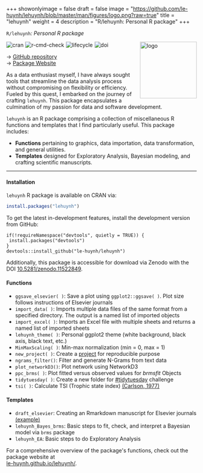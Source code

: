+++
showonlyimage = false
draft = false
image = "https://github.com/le-huynh/lehuynh/blob/master/man/figures/logo.png?raw=true"
title = "lehuynh"
weight = 4
description = "R/lehuynh: Personal R package"
+++

`R/lehuynh`*: Personal R package*  


<a href="https://le-huynh.github.io/lehuynh/" target="_blank">
<img align="right" alt="logo" width="150" src="https://github.com/le-huynh/lehuynh/blob/master/man/figures/logo.png?raw=true" />
</a>  

<a href="https://CRAN.R-project.org/package=lehuynh" target="_blank">
<img align="left" alt="cran" style="margin-right: 5px;" src="https://www.r-pkg.org/badges/version/lehuynh" />
</a>  

<a href="https://github.com/le-huynh/lehuynh/actions/workflows/R-CMD-check.yaml" target="_blank">
<img align="left" alt="r-cmd-check" style="margin-right: 5px;" src="https://github.com/le-huynh/lehuynh/actions/workflows/R-CMD-check.yaml/badge.svg" />
</a>  

<a href="https://lifecycle.r-lib.org/articles/stages.html#stable" target="_blank">
<img align="left" alt="lifecycle" style="margin-right: 5px;" src="https://img.shields.io/badge/lifecycle-stable-brightgreen.svg" />
</a>  

<a href="https://doi.org/10.5281/zenodo.11522849" target="_blank">
<img align="left" alt="doi" src="https://zenodo.org/badge/DOI/10.5281/zenodo.11522849.svg" />
</a>  

<br>

→ <a href="https://github.com/le-huynh/lehuynh" target="_blank">GitHub repository</a>  
→ <a href="https://le-huynh.github.io/lehuynh/" target="_blank"> Package Website</a>  


As a data enthusiast myself, I have always sought tools that streamline the data analysis process without compromising on flexibility or efficiency. 
Fueled by this quest, I embarked on the journey of crafting `lehuynh`. 
This package encapsulates a culmination of my passion for data and software development.  

`lehuynh` is an R package comprising a collection of miscellaneous R functions and templates that I find particularly useful. 
This package includes: 
- **Functions** pertaining to graphics, data importation, data transformation, and general utilities.  
- **Templates** designed for Exploratory Analysis, Bayesian modeling, and crafting scientific manuscripts.  

<hr>

#### Installation

`lehuynh` R package is available on CRAN via:

``` r
install.packages("lehuynh")
```

To get the latest in-development features, install the development
version from GitHub:

```
if(!requireNamespace("devtools", quietly = TRUE)) {
 install.packages("devtools")
}
devtools::install_github("le-huynh/lehuynh")
```

Additionally, this package is accessible for download via Zenodo with the DOI <a href="https://doi.org/10.5281/zenodo.11522849" target="_blank">10.5281/zenodo.11522849</a>.


#### Functions
- `ggsave_elsevier( )`: Save a plot using `ggplot2::ggsave( )`. Plot size follows instructions of Elsevier journals
- `import_data( )`: Imports multiple data files of the same format from a specified directory. The output is a named list of imported objects
- `import_excel( )`: Imports an Excel file with multiple sheets and returns a named list of imported sheets
- `lehuynh_theme( )`: Personal ggplot2 theme (white background, black axis, black text, etc.)
- `MinMaxScaling( )`: Min-max normalization (min = 0, max = 1)
- `new_project( )`: Create a <a href="https://github.com/SchlossLab/new_project" target="_blank">project</a> for reproducible purpose
- `ngrams_filter()`: Filter and generate N-Grams from text data
- `plot_networkD3()`: Plot network using NetworkD3
- `ppc_brms( )`: Plot fitted versus observed values for *brmsfit* Objects
- `tidytuesday( )`: Create a new folder for <a href="https://github.com/rfordatascience/tidytuesday" target="_blank">#tidytuesday</a> challenge
- `tsi( )`: Calculate TSI (Trophic state index) <a href="https://doi.org/10.4319/lo.1977.22.2.0361" target="_blank">(Carlson, 1977)</a>


#### Templates
- `draft_elsevier`: Creating an Rmarkdown manuscript for Elsevier journals <a href="https://github.com/le-huynh/writing_journal_article_in_rmarkdown" target="_blank">(example)</a>
- `lehuynh_Bayes_brms`: Basic steps to fit, check, and interpret a Bayesian model via `brms` package
- `lehuynh_EA`: Basic steps to do Exploratory Analysis

For a comprehensive overview of the package's functions, check out the package website at  
<a href="https://le-huynh.github.io/lehuynh/" target="_blank">le-huynh.github.io/lehuynh/</a>.

<br/>

